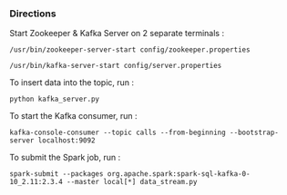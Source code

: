 ### Directions

Start Zookeeper & Kafka Server on 2 separate terminals :

```
/usr/bin/zookeeper-server-start config/zookeeper.properties

/usr/bin/kafka-server-start config/server.properties
```


To insert data into the topic, run :
```
python kafka_server.py
```

To start the Kafka consumer, run :
```
kafka-console-consumer --topic calls --from-beginning --bootstrap-server localhost:9092
```

To submit the Spark job, run :
```
spark-submit --packages org.apache.spark:spark-sql-kafka-0-10_2.11:2.3.4 --master local[*] data_stream.py
```